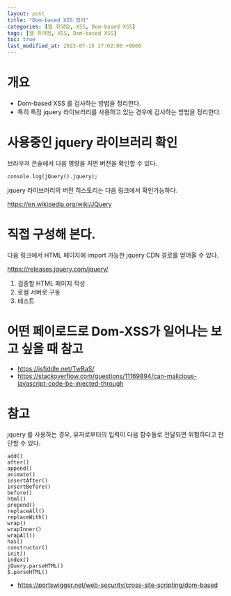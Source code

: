 ```yaml
---
layout: post
title: "Dom-based XSS 정리"
categories: [웹 취약점, XSS, Dom-based XSS]
tags: [웹 취약점, XSS, Dom-based XSS]
toc: true
last_modified_at: 2023-07-15 17:02:00 +0900
---
```



# 개요
- Dom-based XSS 를 검사하는 방법을 정리한다. 
- 특히 특정 jquery 라이브러리를 사용하고 있는 경우에 검사하는 방법을 정리한다. 

# 사용중인 jquery 라이브러리 확인
브라우저 콘솔에서 다음 명령을 치면 버전을 확인할 수 있다. 

```
console.log(jQuery().jquery);
```

jquery 라이브러리의 버전 히스토리는 다음 링크에서 확인가능하다. 

https://en.wikipedia.org/wiki/JQuery

# 직접 구성해 본다. 
다음 링크에서 HTML 페이지에 import 가능한 jquery CDN 경로를 얻어올 수 있다. 

https://releases.jquery.com/jquery/


1. 검증할 HTML 페이지 작성
2. 로컬 서버로 구동
3. 테스트 

# 어떤 페이로드로 Dom-XSS가 일어나는 보고 싶을 때 참고 
- https://jsfiddle.net/TwBaS/
- https://stackoverflow.com/questions/11169894/can-malicious-javascript-code-be-injected-through

# 참고 

jquery 를 사용하는 경우, 유저로부터의 입력이 다음 함수들로 전달되면 위험하다고 판단할 수 있다. 

```
add()
after()
append()
animate()
insertAfter()
insertBefore()
before()
html()
prepend()
replaceAll()
replaceWith()
wrap()
wrapInner()
wrapAll()
has()
constructor()
init()
index()
jQuery.parseHTML()
$.parseHTML()
```


- https://portswigger.net/web-security/cross-site-scripting/dom-based
